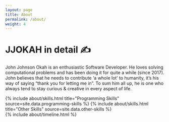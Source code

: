 ```yaml
---
layout: page
title: About
permalink: /about/
weight: 4
---
```



# **JJOKAH** in detail ✍️
John Johnson Okah is an enthusiastic Software Developer. He loves solving computational problems and has been doing it for quite a while (since 2017). John believes that he needs to contribute ‘a whole lot’ to humanity, it’s his way of saying “thank you for letting me in”. To sum him all up, he is one who always tend to stay curious & creative in every aspect of life.



<div class="row">
{% include about/skills.html title="Programming Skills" source=site.data.programming-skills %}
{% include about/skills.html title="Other Skills" source=site.data.other-skills %}
</div>

<div class="row">
{% include about/timeline.html %}
</div>
